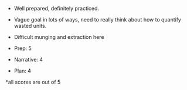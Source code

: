 - Well prepared, definitely practiced.  
- Vague goal in lots of ways, need to really think about how to quantify wasted units.
- Difficult munging and extraction here

- Prep: 5
- Narrative: 4
- Plan: 4

*all scores are out of 5
